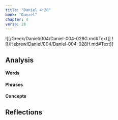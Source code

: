```yaml
---
title: "Daniel 4:28"
book: "Daniel"
chapter: 4
verse: 28
---
```

![[/Greek/Daniel/004/Daniel-004-028G.md#Text]]
![[/Hebrew/Daniel/004/Daniel-004-028H.md#Text]]

## Analysis

#### Words

#### Phrases

#### Concepts

## Reflections
